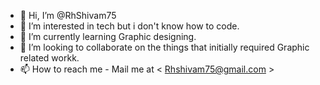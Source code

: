 - 👋 Hi, I’m @RhShivam75
- 👀 I’m interested in tech but i don't know how to code.
- 🌱 I’m currently learning Graphic designing. 
- 💞️ I’m looking to collaborate on the things that initially required Graphic related workk.
- 📫 How to reach me - Mail me at < Rhshivam75@gmail.com >

<!---
RhShivam75/RhShivam75 is a ✨ special ✨ repository because its `README.md` (this file) appears on your GitHub profile.
You can click the Preview link to take a look at your changes.
--->
